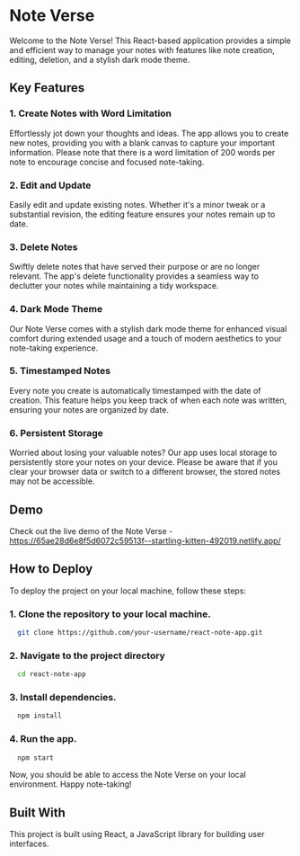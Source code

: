 # Note Verse

Welcome to the Note Verse! This React-based application provides a simple and efficient way to manage your notes with features like note creation, editing, deletion, and a stylish dark mode theme.

## Key Features

### 1. Create Notes with Word Limitation

Effortlessly jot down your thoughts and ideas. The app allows you to create new notes, providing you with a blank canvas to capture your important information. Please note that there is a word limitation of 200 words per note to encourage concise and focused note-taking.

### 2. Edit and Update
Easily edit and update existing notes. Whether it's a minor tweak or a substantial revision, the editing feature ensures your notes remain up to date.

### 3. Delete Notes
Swiftly delete notes that have served their purpose or are no longer relevant. The app's delete functionality provides a seamless way to declutter your notes while maintaining a tidy workspace.

### 4. Dark Mode Theme
Our Note Verse comes with a stylish dark mode theme for enhanced visual comfort during extended usage and a touch of modern aesthetics to your note-taking experience.

### 5. Timestamped Notes
Every note you create is automatically timestamped with the date of creation. This feature helps you keep track of when each note was written, ensuring your notes are organized by date.

### 6. Persistent Storage
Worried about losing your valuable notes? Our app uses local storage to persistently store your notes on your device. Please be aware that if you clear your browser data or switch to a different browser, the stored notes may not be accessible.
## Demo

Check out the live demo of the Note Verse - https://65ae28d6e8f5d6072c59513f--startling-kitten-492019.netlify.app/


## How to Deploy

To deploy the project on your local machine, follow these steps:

### 1. Clone the repository to your local machine.

```bash
  git clone https://github.com/your-username/react-note-app.git
```

### 2. Navigate to the project directory

```bash
  cd react-note-app
```

### 3. Install dependencies.

```bash
  npm install
```

### 4. Run the app.

```bash
  npm start
```

Now, you should be able to access the Note Verse on your local environment. Happy note-taking!

## Built With

This project is built using React, a JavaScript library for building user interfaces.


